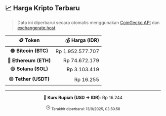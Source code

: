 

<!-- HARGA_KRIPTO -->
## 📈 Harga Kripto Terbaru

> Data ini diperbarui secara otomatis menggunakan [CoinGecko API](https://www.coingecko.com/) dan [exchangerate.host](https://exchangerate.host/)

<div align="center">

| 🪙 Token | 💰 Harga (IDR) |
|:------:|---------------:|
| 🟠 **Bitcoin (BTC)**   | Rp 1.952.577.707 |
| 🔵 **Ethereum (ETH)**  | Rp 74.672.179 |
| 🟣 **Solana (SOL)**    | Rp 3.103.419 |
| 🟢 **Tether (USDT)**   | Rp 16.255 |

---

💱 **Kurs Rupiah (USD → IDR)**: Rp 16.244

🕒 <sub>Terakhir diperbarui: 13/8/2025, 03.50.58</sub>

</div>
<!-- /HARGA_KRIPTO -->
